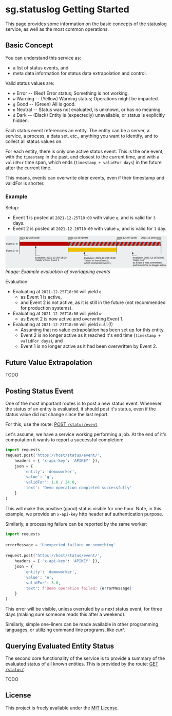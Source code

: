 # sg.statuslog Getting Started
This page provides some information on the basic concepts of the statuslog service, as well as the most common operations.


## Basic Concept
You can understand this service as:
* a list of status events, and
* meta data information for status data extrapolation and control.

Valid status values are:
* `e` Error -- (Red) Error status; Something is not working.
* `w` Warning -- (Yellow) Warning status; Operations might be impacted.
* `g` Good -- (Green) All is good.
* `n` Neutral -- Status was not evaluated, is unknown, or has no meaning.
* `d` Dark -- (Black) Entity is (expectedly) unavailable, or status is explicitly hidden.

Each status event references an entity.
The entity can be a server, a service, a process, a data set, etc., anything you want to identify, and to collect all status values on.

For each entity, there is only one active status event.
This is the one event, with the `timestamp` in the past, and closest to the current time, and with a `validFor` time span, which ends (`timestamp + validFor days`) in the future after the current time.

This means, events can overwrite older events, even if their timestamp and validFor is shorter.

### Example
Setup:
* Event 1 is posted at `2021-12-25T10:00` with value `e`, and is valid for `3` days.
* Event 2 is posted at `2021-12-26T10:00` with value `w`, and is valid for `1` day.

![Example evaluation of overlapping events](./getting-started-eval-example-1.svg)
_Image: Example evaluation of overlapping events_

Evaluation:
* Evaluating at `2021-12-25T18:00` will yield `e`
	* as Event 1 is active,
	* and Event 2 is not active, as it is still in the future (not recommended for production systems).
* Evaluating at `2021-12-26T18:00` will yield `w`
	* as Event 2 is now active and overwriting Event 1.
* Evaluating at `2021-12-27T18:00` will yield `null`(!)
	* Assuming that no value extrapolation has been set up for this entity.
	* Event 2 is no longer active as it reached it's end time (`timestamp + validFor days`), and
	* Event 1 is no longer active as it had been overwritten by Event 2.


## Future Value Extrapolation

TODO


## Posting Status Event
One of the most important routes is to post a new status event.
Whenever the status of an entity is evaluated, it should post it's status, even if the status value did not change since the last report.

For this, use the route: [POST `/status/event`](./api.md#post-statusevent)

Let's assume, we have a service working performing a job.
At the end of it's computation it wants to report a successful completion:
```python
import requests
request.post('https://host/status/event/',
	headers = { 'x-api-key': 'APIKEY' }),
	json = {
		'entity': 'demoworker',
		'value': 'g',
		'validFor': 1.0 / 24.0,
		'text': 'Demo operation completed successfully'
	}
)
```
This will make this positive (good) status visible for one hour.
Note, in this example, we provide an `x-api-key` http header auf authentication purpose.

Similarly, a processing failure can be reported by the same worker:
```python
import requests

errorMessage = 'Unexpected failure on something'

request.post('https://host/status/event/',
	headers = { 'x-api-key': 'APIKEY' }),
	json = {
		'entity': 'demoworker',
		'value': 'e',
		'validFor': 3.0,
		'text': f'Demo operation failed: {errorMessage}'
	}
)
```
This error will be visible, unless overruled by a next status event, for three days (making sure someone reads this after a weekend).

Similarly, simple one-liners can be made available in other programming languages, or utilizing command line programs, like _curl_.


## Querying Evaluated Entity Status
The second core functionality of the service is to provide a summary of the evaluated status of all known entities.
This is provided by the route: [GET `/status/`](./api.md#get-status)

TODO


## License
This project is freely available under the [MIT License](../LICENSE).
